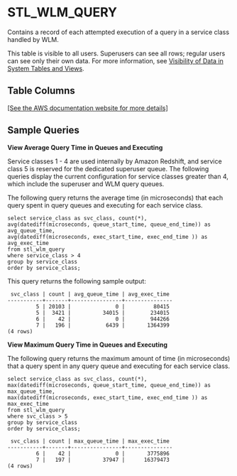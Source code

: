 # STL\_WLM\_QUERY<a name="r_STL_WLM_QUERY"></a>

Contains a record of each attempted execution of a query in a service class handled by WLM\.

This table is visible to all users\. Superusers can see all rows; regular users can see only their own data\. For more information, see [Visibility of Data in System Tables and Views](c_visibility-of-data.md)\.

## Table Columns<a name="r_STL_WLM_QUERY-table-columns"></a>

[\[See the AWS documentation website for more details\]](http://docs.aws.amazon.com/redshift/latest/dg/r_STL_WLM_QUERY.html)

## Sample Queries<a name="r_STL_WLM_QUERY-sample-queries"></a>

 **View Average Query Time in Queues and Executing** 

Service classes 1 \- 4 are used internally by Amazon Redshift, and service class 5 is reserved for the dedicated superuser queue\. The following queries display the current configuration for service classes greater than 4, which include the superuser and WLM query queues\. 

The following query returns the average time \(in microseconds\) that each query spent in query queues and executing for each service class\. 

```
select service_class as svc_class, count(*),
avg(datediff(microseconds, queue_start_time, queue_end_time)) as avg_queue_time,
avg(datediff(microseconds, exec_start_time, exec_end_time )) as avg_exec_time
from stl_wlm_query
where service_class > 4
group by service_class
order by service_class;
```

This query returns the following sample output: 

```
 svc_class | count | avg_queue_time | avg_exec_time
-----------+-------+----------------+---------------
         5 | 20103 |              0 |         80415
         5 |  3421 |          34015 |        234015
         6 |    42 |              0 |        944266
         7 |   196 |           6439 |       1364399
(4 rows)
```

 **View Maximum Query Time in Queues and Executing** 

The following query returns the maximum amount of time \(in microseconds\) that a query spent in any query queue and executing for each service class\.

```
select service_class as svc_class, count(*),
max(datediff(microseconds, queue_start_time, queue_end_time)) as max_queue_time,
max(datediff(microseconds, exec_start_time, exec_end_time )) as max_exec_time
from stl_wlm_query
where svc_class > 5  
group by service_class
order by service_class;
```

```
 svc_class | count | max_queue_time | max_exec_time
-----------+-------+----------------+---------------
         6 |    42 |              0 |       3775896
         7 |   197 |          37947 |      16379473
(4 rows)
```